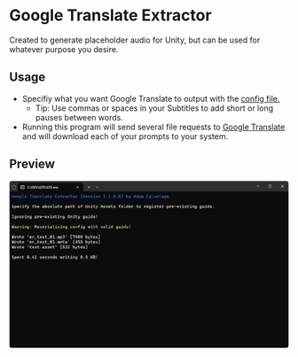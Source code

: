 # Google Translate Extractor

Created to generate placeholder audio for Unity, but can be used for whatever purpose you desire.

## Usage

- Specifiy what you want Google Translate to output with the [config file.](Config.json)
    - Tip: Use commas or spaces in your Subtitles to add short or long pauses between words.
- Running this program will send several file requests to [Google Translate](https://translate.google.com) and will download each of your prompts to your system.

## Preview

<img src="Source/Assets/Console.png" alt="Preview Image" />
